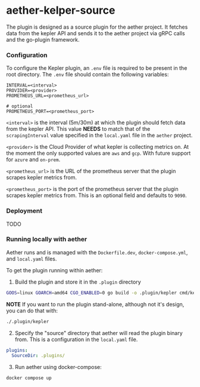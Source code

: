 # aether-kelper-source
The plugin is designed as a source plugin for the aether project. It fetches data from the kepler API and sends it to the aether project via gRPC calls and the go-plugin framework.

### Configuration
To configure the Kepler plugin, an `.env` file is required to be present in the root directory. The `.env` file should contain the following variables:

```
INTERVAL=<interval>
PROVIDER=<provider>
PROMETHEUS_URL=<prometheus_url>

# optional
PROMETHEUS_PORT=<prometheus_port>
```

`<interval>` is the interval (5m/30m) at which the plugin should fetch data from the kepler API. This value **NEEDS** to match that of the `scrapingInterval` value specified in the `local.yaml` file in the `aether` project.

`<provider>` is the Cloud Provider of what kepler is collecting metrics on. At the moment the only supported values are `aws` and `gcp`. With future support for `azure` and `on-prem`.

`<prometheus_url>` is the URL of the prometheus server that the plugin scrapes kepler metrics from.

`<prometheus_port>` is the port of the prometheus server that the plugin scrapes kepler metrics from. This is an optional field and defaults to `9090`.

### Deployment
TODO

### Running locally with aether

Aether runs and is managed with the `Dockerfile.dev`, `docker-compose.yml`, and `local.yaml` files.

To get the plugin running within aether:
1. Build the plugin and store it in the `.plugin` directory

```bash
GOOS=linux GOARCH=amd64 CGO_ENABLED=0 go build -o .plugin/kepler cmd/kepler.go
```
__NOTE__ If you want to run the plugin stand-alone, although not it's design, you can do that with:
```bash
./.plugin/kepler
```
2. Specify the "source" directory that aether will read the plugin binary from. This is a configuration in the `local.yaml` file.

```yaml
plugins:
  SourceDir: .plugins/
```

3. Run aether using docker-compose:
```
docker compose up
```
